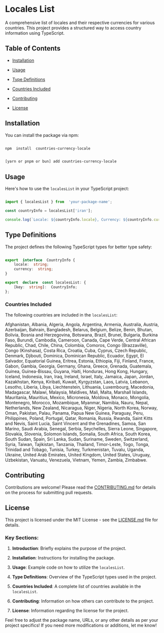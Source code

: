 
# Locales List

  

  

A comprehensive list of locales and their respective currencies for various countries. This project provides a structured way to access country information using TypeScript.

  

  

## Table of Contents

  

  

-  [Installation](#installation)

  

-  [Usage](#usage)

  

-  [Type Definitions](#type-definitions)

  

-  [Countries Included](#countries-included)

  

-  [Contributing](#contributing)

  

-  [License](#license)

## Installation


You can install the package via npm:

```bash

npm  install  countries-currency-locale

```


```bash

[yarn or pnpm or bun] add countries-currency-locale

```

## Usage


Here's how to use the `localesList` in your TypeScript project:


```typescript

import { localesList } from  'your-package-name';

const countryInfo = localesList['iran'];

console.log(`Locale: ${countryInfo.locale}, Currency: ${countryInfo.currency}`);

```

  

  

## Type Definitions

  

  

The project defines the following TypeScript types for better type safety:

  

  

```typescript

export  interface  CountryInfo {
	locale:  string;
	currency:  string;
}

export  declare  const localesList: {
	[key:  string]:  CountryInfo;
};
```

  

  

### Countries Included

  

  

The following countries are included in the `localesList`:

  

Afghanistan, Albania, Algeria, Angola, Argentina, Armenia, Australia, Austria, Azerbaijan, Bahrain, Bangladesh, Belarus, Belgium, Belize, Benin, Bhutan, Bolivia, Bosnia and Herzegovina, Botswana, Brazil, Brunei, Bulgaria, Burkina Faso, Burundi, Cambodia, Cameroon, Canada, Cape Verde, Central African Republic, Chad, Chile, China, Colombia, Comoros, Congo (Brazzaville), Congo (Kinshasa), Costa Rica, Croatia, Cuba, Cyprus, Czech Republic, Denmark, Djibouti, Dominica, Dominican Republic, Ecuador, Egypt, El Salvador, Equatorial Guinea, Eritrea, Estonia, Ethiopia, Fiji, Finland, France, Gabon, Gambia, Georgia, Germany, Ghana, Greece, Grenada, Guatemala, Guinea, Guinea-Bissau, Guyana, Haiti, Honduras, Hong Kong, Hungary, Iceland, Indonesia, Iran, Iraq, Ireland, Israel, Italy, Jamaica, Japan, Jordan, Kazakhstan, Kenya, Kiribati, Kuwait, Kyrgyzstan, Laos, Latvia, Lebanon, Lesotho, Liberia, Libya, Liechtenstein, Lithuania, Luxembourg, Macedonia, Madagascar, Malawi, Malaysia, Maldives, Mali, Malta, Marshall Islands, Mauritania, Mauritius, Mexico, Micronesia, Moldova, Monaco, Mongolia, Montenegro, Morocco, Mozambique, Myanmar, Namibia, Nauru, Nepal, Netherlands, New Zealand, Nicaragua, Niger, Nigeria, North Korea, Norway, Oman, Pakistan, Palau, Panama, Papua New Guinea, Paraguay, Peru, Philippines, Poland, Portugal, Qatar, Romania, Russia, Rwanda, Saint Kitts and Nevis, Saint Lucia, Saint Vincent and the Grenadines, Samoa, San Marino, Saudi Arabia, Senegal, Serbia, Seychelles, Sierra Leone, Singapore, Slovakia, Slovenia, Solomon Islands, Somalia, South Africa, South Korea, South Sudan, Spain, Sri Lanka, Sudan, Suriname, Sweden, Switzerland, Syria, Taiwan, Tajikistan, Tanzania, Thailand, Timor-Leste, Togo, Tonga, Trinidad and Tobago, Tunisia, Turkey, Turkmenistan, Tuvalu, Uganda, Ukraine, United Arab Emirates, United Kingdom, United States, Uruguay, Uzbekistan, Vanuatu, Venezuela, Vietnam, Yemen, Zambia, Zimbabwe.

  

## Contributing

  

  

Contributions are welcome! Please read the [CONTRIBUTING.md](link-to-contributing-guidelines) for details on the process for submitting pull requests.

  

  

## License

  

  

This project is licensed under the MIT License - see the [LICENSE.md](link-to-license-file) file for details.

  

  

### Key Sections:

  

  

1.  **Introduction**: Briefly explains the purpose of the project.

  

2.  **Installation**: Instructions for installing the package.

  

3.  **Usage**: Example code on how to utilize the `localesList`.

  

4.  **Type Definitions**: Overview of the TypeScript types used in the project.

  

5.  **Countries Included**: A complete list of countries available in the `localesList`.

  

6.  **Contributing**: Information on how others can contribute to the project.

  

7.  **License**: Information regarding the license for the project.

  

  

Feel free to adjust the package name, URLs, or any other details as per your project specifics! If you need more modifications or additions, let me know!